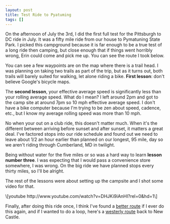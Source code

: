 ```yaml
---
layout: post
title: Test Ride to Pyatuming
tags: []
---
```


<p>
On the afternoon of July the 3rd, I did the first full test for the Pittsburgh to DC ride in July. It was a fifty mile ride from our house to Pymatuning State Park. I picked this campground because it is far enough to be a true test of a long ride then camping, but close enough that if things went horribly wrong, Erin could come and pick me up. You can see the route I took below.

</p>
<p>
</p>
<p>
You can see a few waypoints are on the map where there is a trail head. I was planning on taking two trails as part of the trip, but as it turns out, both trails will barely suited for walking, let alone riding a bike. <strong>First lesson</strong>: don't believe Google's bicycle maps.

</p>
<p>
The <strong>second lesson</strong>, your effective average speed is significantly less than your rolling average speed. What do I mean? I left around 2pm and got to the camp site at around 7pm so 10 mph effective average speed. I don't have a bike computer because I'm trying to be zen about speed, cadence, etc., but I know my average rolling speed was more than 10 mph.

</p>
<p>
No when your out on a club ride, this doesn't matter much. When it's the different between arriving before sunset and after sunset, it matters a great deal. I've factored stops into our ride schedule and found out we need to leave about 1/2 an hour earlier than planned on our longest, 95 mile, day so we aren't riding through Cumberland, MD in twilight.

</p>
<p>
Being without water for the five miles or so was a hard way to learn <strong>lesson number three</strong>. I was expecting that I would pass a convenience store somewhere, I was wrong. On the big ride we have planned stops every thirty miles, so I'll be alright.

</p>
<p>
The rest of the lessons were about setting up the campsite and I shot some video for that.

</p>
<p>
\[youtube http://www.youtube.com/watch?v=DHJKi9iAnHI?rel=0&amp;hd=1\]

</p>
<p>
Finally, after doing this ride once, I think I've found a <a href="http://www.gpsies.com/map.do?fileId=jlwjnyxbbcalxmkb">better route</a> if I ever do this again, and if I wanted to do a loop, here's a <a href="http://www.gpsies.com/map.do?fileId=dwkralykmzbngqnc">westerly route</a> back to New Castle.

</p>
